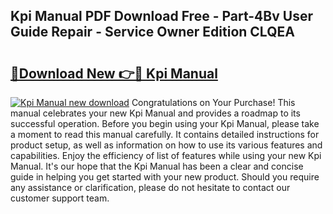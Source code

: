 ## Kpi Manual PDF Download Free - Part-4Bv User Guide Repair - Service Owner Edition CLQEA

# <h2><a href="http://cf22379.oget.top/?id=Kpi+Manual">🔗Download New 👉🔴 Kpi Manual</a></h2>

[![Kpi Manual new download](https://i.imgur.com/5g1atiW.png)](http://cf22379.oget.top/?id=Kpi+Manual)
Congratulations on Your Purchase! This manual celebrates your new Kpi Manual and provides a roadmap to its successful operation. Before you begin using your Kpi Manual, please take a moment to read this manual carefully. It contains detailed instructions for product setup, as well as information on how to use its various features and capabilities. Enjoy the efficiency of list of features while using your new Kpi Manual. It's our hope that the Kpi Manual has been a clear and concise guide in helping you get started with your new product. Should you require any assistance or clarification, please do not hesitate to contact our customer support team.
